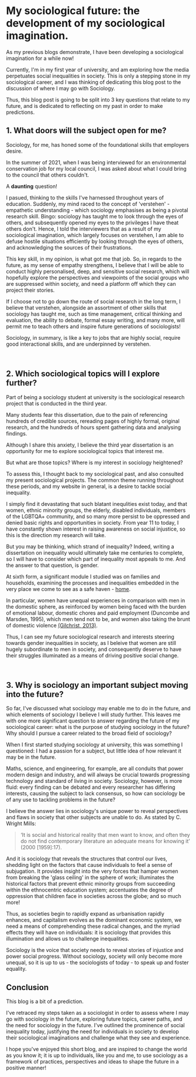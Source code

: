 # My sociological future: the development of my sociological imagination.

As my previous blogs demonstrate, I have been developing a sociological imagination for a while now!

Currently, I'm in my first year of university, and am exploring how the media perpetuates social inequalities in society. This is only a stepping stone in my sociological career, and I was thinking of dedicating this blog post to the discussion of where I may go with Sociology.

Thus, this blog post is going to be split into 3 key questions that relate to my future, and is dedicated to reflecting on my past in order to make predictions.

## ****1. What doors will the subject open for me?**** 

Sociology, for me, has honed some of the foundational skills that employers desire. 

In the summer of 2021, when I was being interviewed for an environmental conservation job for my local council, I was asked about what I could bring to the council that others couldn't. 

A ****daunting**** question!

I pasued, thinking to the skills I've harnessed throughout years of education. Suddenly, my mind raced to the concept of 'verstehen' - empathetic understanding - which sociology emphasises as being a pivotal research skill. Bingo: sociology has taught me to look through the eyes of others, and subsequently opened my eyes to the privileges I have theat others don't. Hence, I told the interviewers that as a result of my sociological imagination, which largely focuses on verstehen, I am able to defuse hostile situations efficiently by looking through the eyes of others, and acknowledging the sources of their frustrations.

This key skill, in my opinion, is what got me that job. So, in regards to the future, as my sense of empathy strengthens, I believe that I will be able to conduct highly personalised, deep, and sensitive social research, which will hopefully explore the perspectives and viewpoints of the social groups who are suppressed within society, and need a platform off which they can project their stories.

If I choose not to go down the route of social research in the long term, I believe that verstehen, alongside an assortment of other skills that sociology has taught me, such as time management, critical thinking and evaluation, the ability to debate, formal essay writing, and many more, will permit me to teach others and inspire future generations of sociologists!

Sociology, in summary, is like a key to jobs that are highly social, require good interactional skills, and are underpinned by verstehen.

<br>

## ****2. Which sociological topics will I explore further?**** 

Part of being a sociology student at university is the sociological research project that is conducted in the third year.

Many students fear this dissertation, due to the pain of referencing hundreds of credible sources, rereading pages of highly formal, original research, and the hundreds of hours spent gathering data and analysing findings.

Although I share this anxiety, I believe the third year dissertation is an opportunity for me to explore sociological topics that interest me.

But what are those topics? Where is my interest in sociology heightened?

To assess this, I thought back to my sociological past, and also consulted my present sociological projects. The common theme running throughout these periods, and my website in general, is a desire to tackle social inequality. 

I simply find it devastating that such blatant inequlities exist today, and that women, ethnic minority groups, the elderly, disabled individuals, members of the LGBTQA+ community, and so many more persist to be oppressed and denied basic rights and opportunities in society. From year 11 to today, I have constantly shown interest in raising awareness on social injustice, so this is the direction my research will take.

But you may be thinking, which strand of inequality? Indeed, writing a dissertation on inequality would ultimately take me centuries to complete, so I will have to consider which part of inequality most appeals to me. And the answer to that question, is gender.

At sixth form, a significant module I studied was on families and households, examining the processes and inequalities embedded in the very place we come to see as a safe haven - [home](https://www.youtube.com/watch?v=UpgZ5PCuf8A).

In particular, women have unequal experiences in comparison with men in the domestic sphere, as reinforced by women being faced with the burden of emotional labour, domestic chores and paid employment (Duncombe and Marsden, 1995), which men tend not to be, and women also taking the brunt of domestic violence [(Gilchrist, 2013)](https://books.google.co.uk/books?hl=en&lr=&id=ym7BUe4MDK8C&oi=fnd&pg=PA159&dq=domestic+abuse+women+UK&ots=ATcE6yr55w&sig=7mKX6sB91SACQR1Un5gkDCOmI5g&redir_esc=y#v=onepage&q=domestic%20abuse%20women%20UK&f=false).

Thus, I can see my future sociological research and interests steering towards gender inequalities in society, as I beleive that women are still hugely subordinate to men in society, and consequently deserve to have their struggles illuminated as a means of driving positive social change.

<br>

## ****3. Why is sociology an important subject moving into the future?****

So far, I've discussed what sociology may enable me to do in the future, and which elements of sociology I believe I will study further. This leaves me with one more significant question to answer regarding the future of my sociological career: what is the purpose of studying sociology in the future? Why should I pursue a career related to the broad field of sociology?

When I first started studying sociology at university, this was something I questioned: I had a passion for a subject, but little idea of how relevant it may be in the future. 

Maths, science, and engineering, for example, are all conduits that power modern design and industry, and will always be crucial towards progressing technology and standard of living in society. Sociology, however, is more fluid: every finding can be debated and every researcher has differing interests, causing the subject to lack consensus, so how can sociology be of any use to tackling problems in the future?

I believe the answer lies in sociology's unique power to reveal perspectives and flaws in society that other subjects are unable to do. As stated by C. Wright Mills:

> ‘It is social and historical reality that men want to know, and often they do not find contemporary literature an adequate means for knowing it’ (2000 [1959]:17).

And it is sociology that reveals the structures that control our lives, shedding light on the factors that cause individuals to feel a sense of subjugation. It provides insight into the very forces that hamper women from breaking the 'glass ceiling' in the sphere of work; illuminates the historical factors that prevent ethnic minority groups from succeeding within the ethnocentric education system; accentuates the degree of oppression that children face in societies across the globe; and so much more!

Thus, as societies begin to rapidly expand as urbanisation rapidly enhances, and capitalism evolves as the dominant economic system, we need a means of comprehending these radical changes, and the myriad effects they will have on individuals: it is sociology that provides this illumination and allows us to challenge inequalities.

Sociology is the voice that society needs to reveal stories of injustice and power social progress. Without sociology, society will only become more unequal, so it is up to us - the sociologists of today - to speak up and foster equality.

## ****Conclusion****

This blog is a bit of a prediction.

I've retraced my steps taken as a sociologist in order to assess where I may go with sociology in the future, exploring future topics, career paths, and the need for sociology in the future. I've outlined the prominence of social inequality today, justifying the need for individuals in society to develop their sociological imaginations and challenge what they see and experience.

I hope you've enjoyed this short blog, and are inspired to change the world as you know it; it is up to individuals, like you and me, to use sociology as a framework of practices, perspectives and ideas to shape the future in a positive manner!
